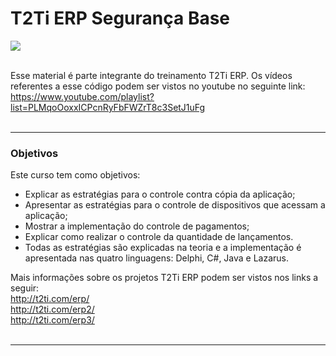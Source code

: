 <html>
<div class="bloco">
                    <div class="titulo_bloco">
                        <h1>T2Ti ERP Segurança Base</h1>
                    </div> 
                   <img src="http://t2ti.com/images/capas/capa_erp2_infra_seguranca_base_250.jpg" align="middle"/>
  	<br /><br />
  
  Esse material é parte integrante do treinamento T2Ti ERP. Os vídeos referentes a esse código podem ser vistos no youtube no seguinte link: https://www.youtube.com/playlist?list=PLMqoOoxxICPcnRyFbFWZrT8c3SetJ1uFg
	<br /><br />

<hr />
<h3>Objetivos</h3> 
      Este curso tem como objetivos:        
      <ul>
        <li>Explicar as estratégias para o controle contra cópia da aplicação;</li>
        <li>Apresentar as estratégias para o controle de dispositivos que acessam a aplicação;</li>
        <li>Mostrar a implementação do controle de pagamentos;</li>
        <li>Explicar como realizar o controle da quantidade de lançamentos.</li>
        <li>Todas as estratégias são explicadas na teoria e a implementação é apresentada nas quatro linguagens: Delphi, C#, Java e Lazarus.</li>
      </ul>


Mais informações sobre os projetos T2Ti ERP podem ser vistos nos links a seguir:
	<br />
  http://t2ti.com/erp/ <br />
  http://t2ti.com/erp2/ <br />
  http://t2ti.com/erp3/
	<br /><br />
<hr />
</html>
